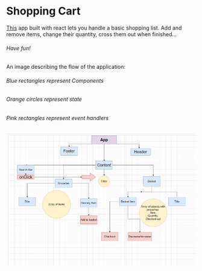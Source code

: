 # Shopping Cart

[This](https://gabbymill.github.io/first-react-app/) app built with react lets you handle a basic shopping list.
Add and remove items, change their quantity, cross them out when finished...

###### Have fun!

An image describing the flow of the application:

###### Blue rectangles represent _Components_

###### Orange circles represent _state_

###### Pink rectangles represent event handlers

![Example](./assets/1.png)
